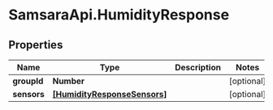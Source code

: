 # SamsaraApi.HumidityResponse

## Properties
Name | Type | Description | Notes
------------ | ------------- | ------------- | -------------
**groupId** | **Number** |  | [optional] 
**sensors** | [**[HumidityResponseSensors]**](HumidityResponseSensors.md) |  | [optional] 


